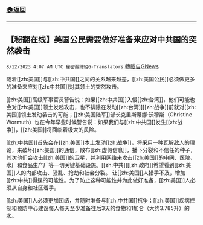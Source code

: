 ###  [:house:返回](README.md)
---


## 【秘翻在线】美国公民需要做好准备来应对中共国的突然袭击
`8/12/2023 4:07 AM UTC 秘密翻譯組G-Translators` [轉載自GNews](https://gnews.org/articles/1547127)

         

随着[[zh:美国]]与[[zh:中共国]]之间的关系越来越差，[[zh:美国公民]]必须做更多的准备来应对[[zh:中共国]]对其领土的突然攻击。 

[[zh:美国]]高级军事官员警告说：如果[[zh:中共国]]入侵[[zh:台湾]]，他们可能也会对[[zh:美国]]领土发起攻击，也不排除在发动[[zh:台湾]][[zh:战争]]前就对[[zh:美国]]领土发动袭击的可能；[[zh:美国陆军]]部长克里斯蒂娜·沃穆斯（Christine Wormuth）也在今年早些时候警告说：如果我们与[[zh:中共国]]发生[[zh:战争]]，[[zh:美国]]将面临着极大的风险。 

[[zh:中共国]]首先会在[[zh:美国]]本土发动[[zh:战争]]，将采用一种瓦解敌人的理论，来破坏[[zh:美国]]的通信，散布[[zh:虚假信息]]，播下分裂和不信任的种子，其次他们会攻击[[zh:美国]]的卫星，并利用网络来攻击[[zh:美国]]的电网、医院、水厂和食品生产厂等一切关键基础设施。[[zh:中共]][[zh:政府]]希望看到[[zh:美国]]人的内部攻击、骚乱、抢劫和社会分裂。 让[[zh:美国]]人措手不及，增加[[zh:中共]]得逞的可能性。为了防止这种可能性并为此做好准备，[[zh:美国]]人必须从自身和社区着手。

[[zh:美国]]人必须更加团结，并随时准备与[[zh:中共国]]抗争；[[zh:美国]]疾病控制和预防中心建议每人每天至少准备往后3天的食物和1加仑（大约3.785升）的水。
